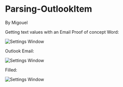 # Parsing-OutlookItem
By Migouel

Getting text values with an Email
Proof of concept
Word:

![Settings Window](https://raw.github.com/migouelBL/Parsing-OutlookItem/master/Screenshots/Init.png)

Outlook Email:

![Settings Window](https://raw.github.com/migouelBL/Parsing-OutlookItem/master/Screenshots/FocusedItem.png)

Filled:

![Settings Window](https://raw.github.com/migouelBL/Parsing-OutlookItem/master/Screenshots/FormFields.png)
